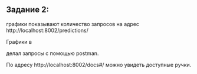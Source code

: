 ## Задание 2:


графики показывают количество запросов на адрес http://localhost:8002/predictions/

Графики в 

делал запросы с помощью postman.

По адресу http://localhost:8002/docs#/ можно увидеть доступные ручки.